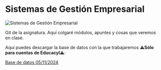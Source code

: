# Sistemas de Gestión Empresarial
![Sistemas de Gestión Empresarial](https://raw.githubusercontent.com/canarydev/SGE/main/static/images/sge.png)

Git de la asignatura. Aquí colgaré módulos, apuntes y cosas que veremos en clase.

Aquí puedes descargar la base de datos con la que trabajaremos **⚠️Sólo para cuentas de Educacyl⚠️**:

[Base de datos 05/11/2024](https://educajcyl-my.sharepoint.com/:u:/g/personal/joshuam_gonsan_educa_jcyl_es/EZC9a3-MF5FOg-xAfsSIQXABaUzTsyybAajjMWT-jMYM1g?e=nEI0CO)
